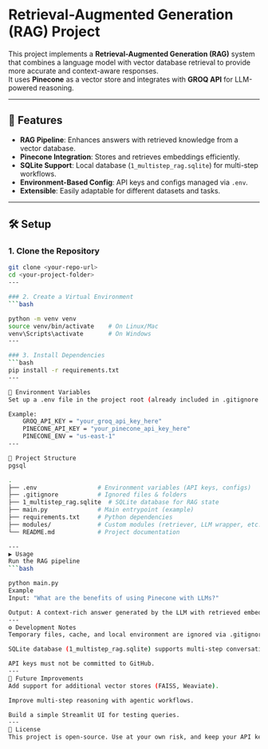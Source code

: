# Retrieval-Augmented Generation (RAG) Project

This project implements a **Retrieval-Augmented Generation (RAG)** system that combines a language model with vector database retrieval to provide more accurate and context-aware responses.  
It uses **Pinecone** as a vector store and integrates with **GROQ API** for LLM-powered reasoning.

---

## 🚀 Features

- **RAG Pipeline**: Enhances answers with retrieved knowledge from a vector database.  
- **Pinecone Integration**: Stores and retrieves embeddings efficiently.  
- **SQLite Support**: Local database (`1_multistep_rag.sqlite`) for multi-step workflows.  
- **Environment-Based Config**: API keys and configs managed via `.env`.  
- **Extensible**: Easily adaptable for different datasets and tasks.  

---

## 🛠️ Setup

### 1. Clone the Repository
```bash
git clone <your-repo-url>
cd <your-project-folder>
---

### 2. Create a Virtual Environment
```bash

python -m venv venv
source venv/bin/activate    # On Linux/Mac
venv\Scripts\activate       # On Windows
---

### 3. Install Dependencies
```bash
pip install -r requirements.txt
---

🔑 Environment Variables
Set up a .env file in the project root (already included in .gitignore for security).

Example:
    GROQ_API_KEY = "your_groq_api_key_here"
    PINECONE_API_KEY = "your_pinecone_api_key_here"
    PINECONE_ENV = "us-east-1"
---

📂 Project Structure
pgsql

.
├── .env                 # Environment variables (API keys, configs)
├── .gitignore           # Ignored files & folders
├── 1_multistep_rag.sqlite  # SQLite database for RAG state
├── main.py              # Main entrypoint (example)
├── requirements.txt     # Python dependencies
├── modules/             # Custom modules (retriever, LLM wrapper, etc.)
└── README.md            # Project documentation

---
▶️ Usage
Run the RAG pipeline
```bash

python main.py
Example
Input: "What are the benefits of using Pinecone with LLMs?"

Output: A context-rich answer generated by the LLM with retrieved embeddings.
---
⚙️ Development Notes
Temporary files, cache, and local environment are ignored via .gitignore.

SQLite database (1_multistep_rag.sqlite) supports multi-step conversation memory.

API keys must not be committed to GitHub.
---
📌 Future Improvements
Add support for additional vector stores (FAISS, Weaviate).

Improve multi-step reasoning with agentic workflows.

Build a simple Streamlit UI for testing queries.
---
📝 License
This project is open-source. Use at your own risk, and keep your API keys safe.


